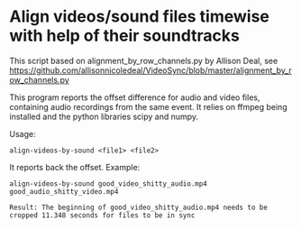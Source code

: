 # Align videos/sound files timewise with help of their soundtracks

This script based on alignment_by_row_channels.py by Allison Deal, see
https://github.com/allisonnicoledeal/VideoSync/blob/master/alignment_by_row_channels.py

This program reports the offset difference for audio and video files,
containing audio recordings from the same event. It relies on ffmpeg being
installed and the python libraries scipy and numpy.


Usage:

    align-videos-by-sound <file1> <file2>

It reports back the offset. Example:

    align-videos-by-sound good_video_shitty_audio.mp4 good_audio_shitty_video.mp4

    Result: The beginning of good_video_shitty_audio.mp4 needs to be cropped 11.348 seconds for files to be in sync
